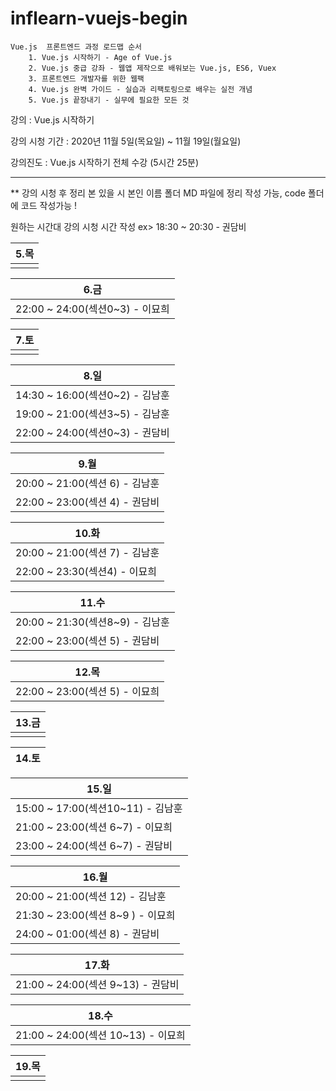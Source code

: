 # inflearn-vuejs-begin

```
Vue.js  프론트엔드 과정 로드맵 순서
    1. Vue.js 시작하기 - Age of Vue.js
    2. Vue.js 중급 강좌 - 웹앱 제작으로 배워보는 Vue.js, ES6, Vuex
    3. 프론트엔드 개발자를 위한 웹팩
    4. Vue.js 완벽 가이드 - 실습과 리팩토링으로 배우는 실전 개념
    5. Vue.js 끝장내기 - 실무에 필요한 모든 것 
```

강의 : Vue.js 시작하기

강의 시청 기간 : 2020년 11월 5일(목요일) ~ 11월 19일(월요일)

강의진도 : Vue.js 시작하기 전체 수강 (5시간 25분)

---

** 강의 시청 후 정리 본 있을 시 본인 이름 폴더 MD 파일에 정리 작성 가능, code 폴더에 코드 작성가능 !

원하는 시간대 강의 시청 시간 작성 ex> 18:30 ~ 20:30 - 권담비 


| 5.목 |
| --- |  
|     |  

| 6.금 |
| --- | 
| 22:00 ~ 24:00(섹션0~3) - 이묘희  | 

| 7.토 |
| --- | 
|     | 

| 8.일 |
| --- | 
| 14:30 ~ 16:00(섹션0~2) - 김남훈  |
| 19:00 ~ 21:00(섹션3~5) - 김남훈  | 
| 22:00 ~ 24:00(섹션0~3) - 권담비  | 

| 9.월 |
| --- | 
| 20:00 ~ 21:00(섹션 6) - 김남훈    | 
| 22:00 ~ 23:00(섹션 4) - 권담비    | 

| 10.화|
| --- | 
| 20:00 ~ 21:00(섹션 7) - 김남훈   |
| 22:00 ~ 23:30(섹션4) - 이묘희  | 

| 11.수|
| --- | 
| 20:00 ~ 21:30(섹션8~9) - 김남훈    | 
| 22:00 ~ 23:00(섹션 5) - 권담비   |

| 12.목|
| --- | 
| 22:00 ~ 23:00(섹션 5) - 이묘희  | 

| 13.금|
| --- | 
|      | 

| 14.토| 
| --- | 

| 15.일|
| --- | 
| 15:00 ~ 17:00(섹션10~11) - 김남훈  | 
| 21:00 ~ 23:00(섹션 6~7) - 이묘희  | 
| 23:00 ~ 24:00(섹션 6~7)  - 권담비 |

| 16.월|
| --- | 
| 20:00 ~ 21:00(섹션 12) - 김남훈    |
| 21:30 ~ 23:00(섹션 8~9 ) - 이묘희 |  
| 24:00 ~ 01:00(섹션 8) - 권담비


| 17.화|
| --- | 
| 21:00 ~ 24:00(섹션 9~13) - 권담비 | 

| 18.수|
| --- | 
| 21:00 ~ 24:00(섹션 10~13) - 이묘희 | 

| 19.목|
| --- | 
|     | 